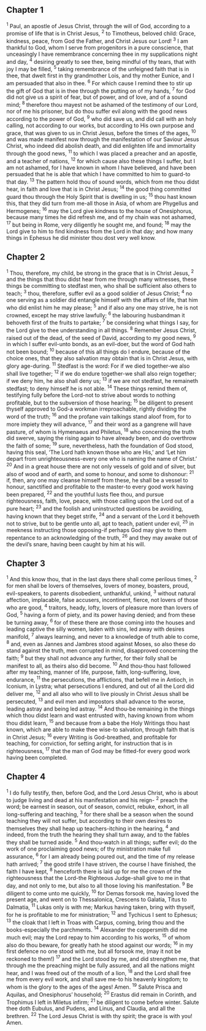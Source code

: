 ## Chapter 1

<sup>1</sup> Paul, an apostle of Jesus Christ, through the will of God, according to a promise of life that is in Christ Jesus,
<sup>2</sup> to Timotheus, beloved child: Grace, kindness, peace, from God the Father, and Christ Jesus our Lord!
<sup>3</sup> I am thankful to God, whom I serve from progenitors in a pure conscience, that unceasingly I have remembrance concerning thee in my supplications night and day,
<sup>4</sup> desiring greatly to see thee, being mindful of thy tears, that with joy I may be filled,
<sup>5</sup> taking remembrance of the unfeigned faith that is in thee, that dwelt first in thy grandmother Lois, and thy mother Eunice, and I am persuaded that also in thee.
<sup>6</sup> For which cause I remind thee to stir up the gift of God that is in thee through the putting on of my hands,
<sup>7</sup> for God did not give us a spirit of fear, but of power, and of love, and of a sound mind;
<sup>8</sup> therefore thou mayest not be ashamed of the testimony of our Lord, nor of me his prisoner, but do thou suffer evil along with the good news according to the power of God,
<sup>9</sup> who did save us, and did call with an holy calling, not according to our works, but according to His own purpose and grace, that was given to us in Christ Jesus, before the times of the ages,
<sup>10</sup> and was made manifest now through the manifestation of our Saviour Jesus Christ, who indeed did abolish death, and did enlighten life and immortality through the good news,
<sup>11</sup> to which I was placed a preacher and an apostle, and a teacher of nations,
<sup>12</sup> for which cause also these things I suffer, but I am not ashamed, for I have known in whom I have believed, and have been persuaded that he is able that which I have committed to him to guard-to that day.
<sup>13</sup> The pattern hold thou of sound words, which from me thou didst hear, in faith and love that is in Christ Jesus;
<sup>14</sup> the good thing committed guard thou through the Holy Spirit that is dwelling in us;
<sup>15</sup> thou hast known this, that they did turn from me-all those in Asia, of whom are Phygellus and Hermogenes;
<sup>16</sup> may the Lord give kindness to the house of Onesiphorus, because many times he did refresh me, and of my chain was not ashamed,
<sup>17</sup> but being in Rome, very diligently he sought me, and found;
<sup>18</sup> may the Lord give to him to find kindness from the Lord in that day; and how many things in Ephesus he did minister thou dost very well know.
## Chapter 2

<sup>1</sup> Thou, therefore, my child, be strong in the grace that is in Christ Jesus,
<sup>2</sup> and the things that thou didst hear from me through many witnesses, these things be committing to stedfast men, who shall be sufficient also others to teach;
<sup>3</sup> thou, therefore, suffer evil as a good soldier of Jesus Christ;
<sup>4</sup> no one serving as a soldier did entangle himself with the affairs of life, that him who did enlist him he may please;
<sup>5</sup> and if also any one may strive, he is not crowned, except he may strive lawfully;
<sup>6</sup> the labouring husbandman it behoveth first of the fruits to partake;
<sup>7</sup> be considering what things I say, for the Lord give to thee understanding in all things.
<sup>8</sup> Remember Jesus Christ, raised out of the dead, of the seed of David, according to my good news,
<sup>9</sup> in which I suffer evil-unto bonds, as an evil-doer, but the word of God hath not been bound;
<sup>10</sup> because of this all things do I endure, because of the choice ones, that they also salvation may obtain that is in Christ Jesus, with glory age-during.
<sup>11</sup> Stedfast is the word: For if we died together-we also shall live together;
<sup>12</sup> if we do endure together-we shall also reign together; if we deny him, he also shall deny us;
<sup>13</sup> if we are not stedfast, he remaineth stedfast; to deny himself he is not able.
<sup>14</sup> These things remind them of, testifying fully before the Lord-not to strive about words to nothing profitable, but to the subversion of those hearing;
<sup>15</sup> be diligent to present thyself approved to God-a workman irreproachable, rightly dividing the word of the truth;
<sup>16</sup> and the profane vain talkings stand aloof from, for to more impiety they will advance,
<sup>17</sup> and their word as a gangrene will have pasture, of whom is Hymenaeus and Philetus,
<sup>18</sup> who concerning the truth did swerve, saying the rising again to have already been, and do overthrow the faith of some;
<sup>19</sup> sure, nevertheless, hath the foundation of God stood, having this seal, ‘The Lord hath known those who are His,’ and ‘Let him depart from unrighteousness-every one who is naming the name of Christ.’
<sup>20</sup> And in a great house there are not only vessels of gold and of silver, but also of wood and of earth, and some to honour, and some to dishonour:
<sup>21</sup> if, then, any one may cleanse himself from these, he shall be a vessel to honour, sanctified and profitable to the master-to every good work having been prepared,
<sup>22</sup> and the youthful lusts flee thou, and pursue righteousness, faith, love, peace, with those calling upon the Lord out of a pure heart;
<sup>23</sup> and the foolish and uninstructed questions be avoiding, having known that they beget strife,
<sup>24</sup> and a servant of the Lord it behoveth not to strive, but to be gentle unto all, apt to teach, patient under evil,
<sup>25</sup> in meekness instructing those opposing-if perhaps God may give to them repentance to an acknowledging of the truth,
<sup>26</sup> and they may awake out of the devil’s snare, having been caught by him at his will.
## Chapter 3

<sup>1</sup> And this know thou, that in the last days there shall come perilous times,
<sup>2</sup> for men shall be lovers of themselves, lovers of money, boasters, proud, evil-speakers, to parents disobedient, unthankful, unkind,
<sup>3</sup> without natural affection, implacable, false accusers, incontinent, fierce, not lovers of those who are good,
<sup>4</sup> traitors, heady, lofty, lovers of pleasure more than lovers of God,
<sup>5</sup> having a form of piety, and its power having denied; and from these be turning away,
<sup>6</sup> for of these there are those coming into the houses and leading captive the silly women, laden with sins, led away with desires manifold,
<sup>7</sup> always learning, and never to a knowledge of truth able to come,
<sup>8</sup> and, even as Jannes and Jambres stood against Moses, so also these do stand against the truth, men corrupted in mind, disapproved concerning the faith;
<sup>9</sup> but they shall not advance any further, for their folly shall be manifest to all, as theirs also did become.
<sup>10</sup> And thou-thou hast followed after my teaching, manner of life, purpose, faith, long-suffering, love, endurance,
<sup>11</sup> the persecutions, the afflictions, that befell me in Antioch, in Iconium, in Lystra; what persecutions I endured, and out of all the Lord did deliver me,
<sup>12</sup> and all also who will to live piously in Christ Jesus shall be persecuted,
<sup>13</sup> and evil men and impostors shall advance to the worse, leading astray and being led astray.
<sup>14</sup> And thou-be remaining in the things which thou didst learn and wast entrusted with, having known from whom thou didst learn,
<sup>15</sup> and because from a babe the Holy Writings thou hast known, which are able to make thee wise-to salvation, through faith that is in Christ Jesus;
<sup>16</sup> every Writing is God-breathed, and profitable for teaching, for conviction, for setting aright, for instruction that is in righteousness,
<sup>17</sup> that the man of God may be fitted-for every good work having been completed.
## Chapter 4

<sup>1</sup> I do fully testify, then, before God, and the Lord Jesus Christ, who is about to judge living and dead at his manifestation and his reign-
<sup>2</sup> preach the word; be earnest in season, out of season, convict, rebuke, exhort, in all long-suffering and teaching,
<sup>3</sup> for there shall be a season when the sound teaching they will not suffer, but according to their own desires to themselves they shall heap up teachers-itching in the hearing,
<sup>4</sup> and indeed, from the truth the hearing they shall turn away, and to the fables they shall be turned aside.
<sup>5</sup> And thou-watch in all things; suffer evil; do the work of one proclaiming good news; of thy ministration make full assurance,
<sup>6</sup> for I am already being poured out, and the time of my release hath arrived;
<sup>7</sup> the good strife I have striven, the course I have finished, the faith I have kept,
<sup>8</sup> henceforth there is laid up for me the crown of the righteousness that the Lord-the Righteous Judge-shall give to me in that day, and not only to me, but also to all those loving his manifestation.
<sup>9</sup> Be diligent to come unto me quickly,
<sup>10</sup> for Demas forsook me, having loved the present age, and went on to Thessalonica, Crescens to Galatia, Titus to Dalmatia,
<sup>11</sup> Lukas only is with me; Markus having taken, bring with thyself, for he is profitable to me for ministration;
<sup>12</sup> and Tychicus I sent to Ephesus;
<sup>13</sup> the cloak that I left in Troas with Carpus, coming, bring thou and the books-especially the parchments.
<sup>14</sup> Alexander the coppersmith did me much evil; may the Lord repay to him according to his works,
<sup>15</sup> of whom also do thou beware, for greatly hath he stood against our words;
<sup>16</sup> in my first defence no one stood with me, but all forsook me, (may it not be reckoned to them!)
<sup>17</sup> and the Lord stood by me, and did strengthen me, that through me the preaching might be fully assured, and all the nations might hear, and I was freed out of the mouth of a lion,
<sup>18</sup> and the Lord shall free me from every evil work, and shall save me-to his heavenly kingdom; to whom is the glory to the ages of the ages! Amen.
<sup>19</sup> Salute Prisca and Aquilas, and Onesiphorus’ household;
<sup>20</sup> Erastus did remain in Corinth, and Trophimus I left in Miletus infirm;
<sup>21</sup> be diligent to come before winter. Salute thee doth Eubulus, and Pudens, and Linus, and Claudia, and all the brethren.
<sup>22</sup> The Lord Jesus Christ is with thy spirit; the grace is with you! Amen.
